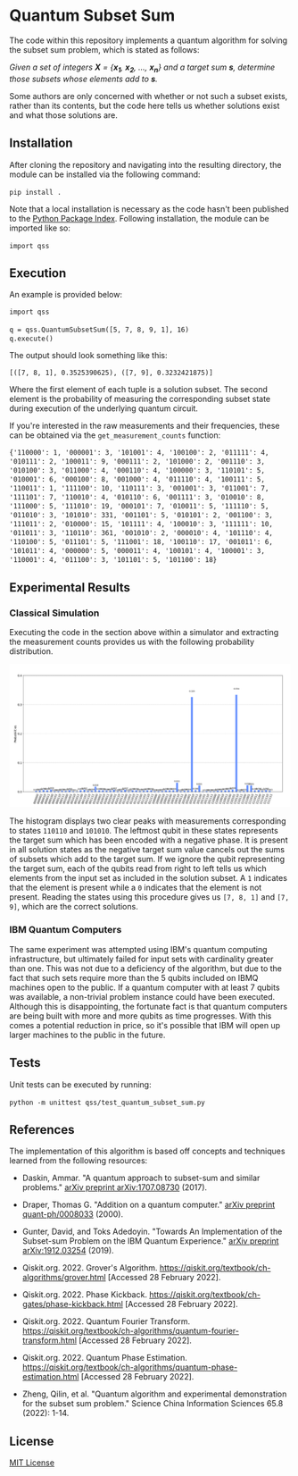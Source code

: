 # Quantum Subset Sum

The code within this repository implements a quantum algorithm for solving the subset sum problem, which is stated as follows:

<i>Given a set of integers <b>X</b> = {<b>x<sub>1</sub></b>, <b>x<sub>2</sub></b>, ..., <b>x<sub>n</sub></b>} and a target sum <b>s</b>, determine those subsets whose elements add to <b>s</b>.</i>

Some authors are only concerned with whether or not such a subset exists, rather than its contents, but the code here tells us whether solutions exist and what those solutions are.

## Installation

After cloning the repository and navigating into the resulting directory, the module can be installed via the following command:

`pip install .`

Note that a local installation is necessary as the code hasn't been published to the [Python Package Index](https://pypi.org/). Following installation, the module can be imported like so:

`import qss`

## Execution

An example is provided below:

```
import qss

q = qss.QuantumSubsetSum([5, 7, 8, 9, 1], 16)
q.execute()
```

The output should look something like this:

```
[([7, 8, 1], 0.3525390625), ([7, 9], 0.3232421875)]
```

Where the first element of each tuple is a solution subset. The second element is the probability of measuring the corresponding subset state during execution of the underlying quantum circuit.

If you're interested in the raw measurements and their frequencies, these can be obtained via the `get_measurement_counts` function:

```
{'110000': 1, '000001': 3, '101001': 4, '100100': 2, '011111': 4, '010111': 2, '100011': 9, '000111': 2, '101000': 2, '001110': 3, '010100': 3, '011000': 4, '000110': 4, '100000': 3, '110101': 5, '010001': 6, '000100': 8, '001000': 4, '011110': 4, '100111': 5, '110011': 1, '111100': 10, '110111': 3, '001001': 3, '011001': 7, '111101': 7, '110010': 4, '010110': 6, '001111': 3, '010010': 8, '111000': 5, '111010': 19, '000101': 7, '010011': 5, '111110': 5, '011010': 3, '101010': 331, '001101': 5, '010101': 2, '001100': 3, '111011': 2, '010000': 15, '101111': 4, '100010': 3, '111111': 10, '011011': 3, '110110': 361, '001010': 2, '000010': 4, '101110': 4, '110100': 5, '011101': 5, '111001': 18, '100110': 17, '001011': 6, '101011': 4, '000000': 5, '000011': 4, '100101': 4, '100001': 3, '110001': 4, '011100': 3, '101101': 5, '101100': 18}
```

## Experimental Results

### Classical Simulation

Executing the code in the section above within a simulator and extracting the measurement counts provides us with the following probability distribution.

![Measurement Counts](images/measurement_counts.png)

The histogram displays two clear peaks with measurements corresponding to states `110110` and `101010`. The leftmost qubit in these states represents the target sum which has been encoded with a negative phase. It is present in all solution states as the negative target sum value cancels out the sums of subsets which add to the target sum. If we ignore the qubit representing the target sum, each of the qubits read from right to left tells us which elements from the input set as included in the solution subset. A `1` indicates that the element is present while a `0` indicates that the element is not present. Reading the states using this procedure gives us `[7, 8, 1]` and `[7, 9]`, which are the correct solutions.

### IBM Quantum Computers

The same experiment was attempted using IBM's quantum computing infrastructure, but ultimately failed for input sets with cardinality greater than one. This was not due to a deficiency of the algorithm, but due to the fact that such sets require more than the 5 qubits included on IBMQ machines open to the public. If a quantum computer with at least 7 qubits was available, a non-trivial problem instance could have been executed. Although this is disappointing, the fortunate fact is that quantum computers are being built with more and more qubits as time progresses. With this comes a potential reduction in price, so it's possible that IBM will open up larger machines to the public in the future.

## Tests

Unit tests can be executed by running:

`python -m unittest qss/test_quantum_subset_sum.py`

## References

The implementation of this algorithm is based off concepts and techniques learned from the following resources:

* Daskin, Ammar. "A quantum approach to subset-sum and similar problems." [arXiv preprint arXiv:1707.08730](https://arxiv.org/pdf/1707.08730) (2017).

* Draper, Thomas G. "Addition on a quantum computer." [arXiv preprint quant-ph/0008033](https://arxiv.org/abs/quant-ph/0008033) (2000).

* Gunter, David, and Toks Adedoyin. "Towards An Implementation of the Subset-sum Problem on the IBM Quantum Experience." [arXiv preprint arXiv:1912.03254](https://arxiv.org/pdf/1912.03254) (2019).

* Qiskit.org. 2022. Grover's Algorithm. <https://qiskit.org/textbook/ch-algorithms/grover.html> [Accessed 28 February 2022].

* Qiskit.org. 2022. Phase Kickback. <https://qiskit.org/textbook/ch-gates/phase-kickback.html> [Accessed 28 February 2022].

* Qiskit.org. 2022. Quantum Fourier Transform. <https://qiskit.org/textbook/ch-algorithms/quantum-fourier-transform.html> [Accessed 28 February 2022].

* Qiskit.org. 2022. Quantum Phase Estimation. <https://qiskit.org/textbook/ch-algorithms/quantum-phase-estimation.html> [Accessed 28 February 2022].

* Zheng, Qilin, et al. "Quantum algorithm and experimental demonstration for the subset sum problem." Science China Information Sciences 65.8 (2022): 1-14.


## License

[MIT License](https://github.com/upsideon/quantum-subset-sum/blob/main/LICENSE.txt)
